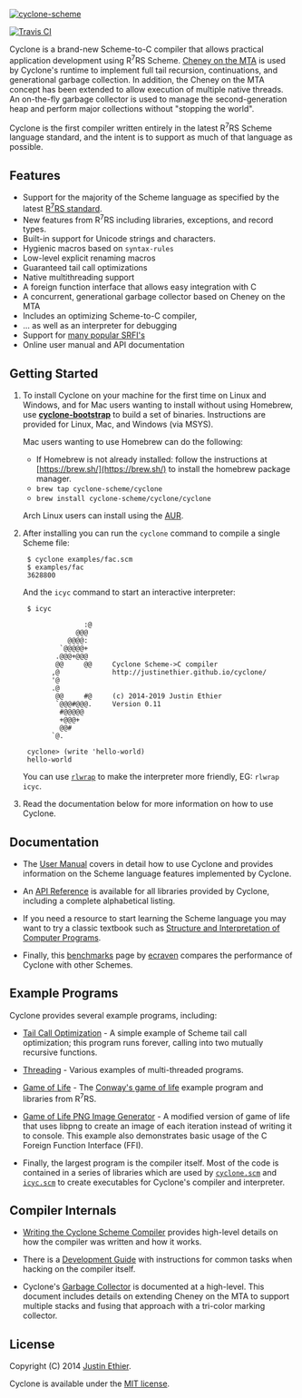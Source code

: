 [<img src="docs/images/cyclone-logo-04-header.png" alt="cyclone-scheme">](http://github.com/justinethier/cyclone)

[![Travis CI](https://travis-ci.org/justinethier/cyclone.svg?branch=master)](https://travis-ci.org/justinethier/cyclone)

Cyclone is a brand-new Scheme-to-C compiler that allows practical application development using R<sup>7</sup>RS Scheme. [Cheney on the MTA](https://github.com/justinethier/cyclone/raw/master/docs/research-papers/CheneyMTA.pdf) is used by Cyclone's runtime to implement full tail recursion, continuations, and generational garbage collection. In addition, the Cheney on the MTA concept has been extended to allow execution of multiple native threads. An on-the-fly garbage collector is used to manage the second-generation heap and perform major collections without "stopping the world".

Cyclone is the first compiler written entirely in the latest R<sup>7</sup>RS Scheme language standard, and the intent is to support as much of that language as possible.

Features
--------

- Support for the majority of the Scheme language as specified by the latest [R<sup>7</sup>RS standard](docs/Scheme-Language-Compliance.md). 
- New features from R<sup>7</sup>RS including libraries, exceptions, and record types.
- Built-in support for Unicode strings and characters.
- Hygienic macros based on `syntax-rules`
- Low-level explicit renaming macros
- Guaranteed tail call optimizations
- Native multithreading support
- A foreign function interface that allows easy integration with C
- A concurrent, generational garbage collector based on Cheney on the MTA
- Includes an optimizing Scheme-to-C compiler,
- ... as well as an interpreter for debugging
- Support for [many popular SRFI's](docs/API.md#srfi-libraries)
- Online user manual and API documentation

Getting Started
---------------

1. To install Cyclone on your machine for the first time on Linux and Windows, and for Mac users wanting to install without using Homebrew, use [**cyclone-bootstrap**](https://github.com/justinethier/cyclone-bootstrap) to build a set of binaries. Instructions are provided for Linux, Mac, and Windows (via MSYS). 

    Mac users wanting to use Homebrew can do the following:
    - If Homebrew is not already installed: follow the instructions at [https://brew.sh/](https://brew.sh/) to install the homebrew package manager. 
    - `brew tap cyclone-scheme/cyclone`
    - `brew install cyclone-scheme/cyclone/cyclone`

    Arch Linux users can install using the [AUR](https://aur.archlinux.org/packages/cyclone-scheme/).

2. After installing you can run the `cyclone` command to compile a single Scheme file:

        $ cyclone examples/fac.scm
        $ examples/fac
        3628800
    
    And the `icyc` command to start an interactive interpreter:
    
        $ icyc
        
                      :@
                    @@@
                  @@@@:
                `@@@@@+
               .@@@+@@@      
               @@     @@     Cyclone Scheme->C compiler
              ,@             http://justinethier.github.io/cyclone/
              '@
              .@
               @@     #@     (c) 2014-2019 Justin Ethier
               `@@@#@@@.     Version 0.11
                #@@@@@
                +@@@+
                @@#
              `@.
        
        cyclone> (write 'hello-world)
        hello-world

   You can use [`rlwrap`](http://linux.die.net/man/1/rlwrap) to make the interpreter more friendly, EG: `rlwrap icyc`.

3. Read the documentation below for more information on how to use Cyclone.

Documentation
-------------

- The [User Manual](docs/User-Manual.md) covers in detail how to use Cyclone and provides information on the Scheme language features implemented by Cyclone.

- An [API Reference](docs/API.md) is available for all libraries provided by Cyclone, including a complete alphabetical listing.

- If you need a resource to start learning the Scheme language you may want to try a classic textbook such as [Structure and Interpretation of Computer Programs](https://mitpress.mit.edu/sicp/full-text/book/book.html).

- Finally, this [benchmarks](http://ecraven.github.io/r7rs-benchmarks/benchmark.html) page by [ecraven](https://github.com/ecraven) compares the performance of Cyclone with other Schemes.

Example Programs
----------------

Cyclone provides several example programs, including:

- [Tail Call Optimization](examples/tail-call-optimization.scm) - A simple example of Scheme tail call optimization; this program runs forever, calling into two mutually recursive functions.

- [Threading](examples/threading) - Various examples of multi-threaded programs.

- [Game of Life](examples/game-of-life) - The [Conway's game of life](https://en.wikipedia.org/wiki/Conway%27s_Game_of_Life) example program and libraries from R<sup>7</sup>RS.

- [Game of Life PNG Image Generator](examples/game-of-life-png) - A modified version of game of life that uses libpng to create an image of each iteration instead of writing it to console. This example also demonstrates basic usage of the C Foreign Function Interface (FFI).

- Finally, the largest program is the compiler itself. Most of the code is contained in a series of libraries which are used by [`cyclone.scm`](cyclone.scm) and [`icyc.scm`](icyc.scm) to create executables for Cyclone's compiler and interpreter.

Compiler Internals
------------------

- [Writing the Cyclone Scheme Compiler](docs/Writing-the-Cyclone-Scheme-Compiler-Revised-2017.md) provides high-level details on how the compiler was written and how it works.

- There is a [Development Guide](docs/Development.md) with instructions for common tasks when hacking on the compiler itself.

- Cyclone's [Garbage Collector](docs/Garbage-Collector.md) is documented at a high-level. This document includes details on extending Cheney on the MTA to support multiple stacks and fusing that approach with a tri-color marking collector.

License
-------
Copyright (C) 2014 [Justin Ethier](http://github.com/justinethier).

Cyclone is available under the [MIT license](http://www.opensource.org/licenses/mit-license.php).
